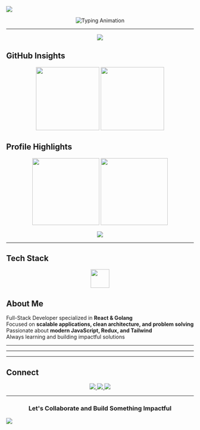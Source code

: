 <!-- Typing Intro -->
<img src="https://capsule-render.vercel.app/api?type=waving&color=0:36BCF7,100:2C3E50&height=100&section=header" /> 
<p align="center">
  <img src="https://readme-typing-svg.demolab.com?font=Fira+Code&weight=700&size=32&pause=1000&color=36BCF7&center=true&vCenter=true&width=700&lines=Hi%2C+I'm+Abhijith+PR;Full+Stack+Developer;React+%2B+Golang+Specialist" alt="Typing Animation" />
</p>


---
<p align="center">
  <img src="https://github-readme-activity-graph.vercel.app/graph?username=Abhijith232373&theme=react-dark&hide_border=true&bg_color=0D1117" />
</p>

## GitHub Insights  
<p align="center">
  <img src="https://github-readme-stats.vercel.app/api?username=Abhijith232373&show_icons=true&theme=tokyonight&hide_border=true" height="170" />
  <img src="https://github-readme-streak-stats.herokuapp.com?user=Abhijith232373&theme=tokyonight&hide_border=true" height="170" />
</p>

## Profile Highlights  

<p align="center">
  <img src="https://github-profile-summary-cards.vercel.app/api/cards/repos-per-language?username=Abhijith232373&theme=tokyonight" height="180" />
  <img src="https://github-profile-summary-cards.vercel.app/api/cards/most-commit-language?username=Abhijith232373&theme=tokyonight" height="180" />
</p>

<p align="center">
  <img src="https://github-profile-summary-cards.vercel.app/api/cards/profile-details?username=Abhijith232373&theme=tokyonight" />
</p>

---


## Tech Stack  


<p align="center">
  <img src="https://skillicons.dev/icons?i=html,css,js,react,redux,tailwind,git,github" height="50" />
</p>

## About Me  

Full-Stack Developer specialized in **React & Golang**  
Focused on **scalable applications, clean architecture, and problem solving**  
Passionate about **modern JavaScript, Redux, and Tailwind**  
Always learning and building impactful solutions  

---

---

---


## Connect  

<p align="center">
  <a href="https://linkedin.com/in/abhijith-p-r--" target="_blank">
    <img src="https://img.shields.io/badge/LinkedIn-0A66C2?style=for-the-badge&logo=linkedin&logoColor=white" />
  </a>
  <a href="https://leetcode.com/abhijith_pr" target="_blank">
    <img src="https://img.shields.io/badge/LeetCode-FFA116?style=for-the-badge&logo=leetcode&logoColor=white" />
  </a>
  <a href="https://instagram.com/_.abhi_jith_._" target="_blank">
    <img src="https://img.shields.io/badge/Instagram-E4405F?style=for-the-badge&logo=instagram&logoColor=white" />
  </a>
</p>

---

<h3 align="center">Let's Collaborate and Build Something Impactful</h3>

<img src="https://capsule-render.vercel.app/api?type=waving&color=0:2C3E50,100:36BCF7&height=120&section=footer" />
